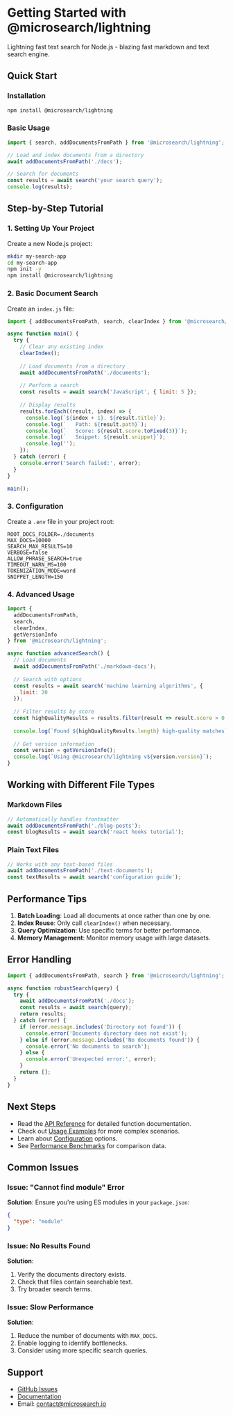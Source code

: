 # Getting Started with @microsearch/lightning

Lightning fast text search for Node.js - blazing fast markdown and text search engine.

## Quick Start

### Installation

```bash
npm install @microsearch/lightning
```

### Basic Usage

```javascript
import { search, addDocumentsFromPath } from '@microsearch/lightning';

// Load and index documents from a directory
await addDocumentsFromPath('./docs');

// Search for documents
const results = await search('your search query');
console.log(results);
```

## Step-by-Step Tutorial

### 1. Setting Up Your Project

Create a new Node.js project:

```bash
mkdir my-search-app
cd my-search-app
npm init -y
npm install @microsearch/lightning
```

### 2. Basic Document Search

Create an `index.js` file:

```javascript
import { addDocumentsFromPath, search, clearIndex } from '@microsearch/lightning';

async function main() {
  try {
    // Clear any existing index
    clearIndex();
    
    // Load documents from a directory
    await addDocumentsFromPath('./documents');
    
    // Perform a search
    const results = await search('JavaScript', { limit: 5 });
    
    // Display results
    results.forEach((result, index) => {
      console.log(`${index + 1}. ${result.title}`);
      console.log(`   Path: ${result.path}`);
      console.log(`   Score: ${result.score.toFixed(3)}`);
      console.log(`   Snippet: ${result.snippet}`);
      console.log('');
    });
  } catch (error) {
    console.error('Search failed:', error);
  }
}

main();
```

### 3. Configuration

Create a `.env` file in your project root:

```env
ROOT_DOCS_FOLDER=./documents
MAX_DOCS=10000
SEARCH_MAX_RESULTS=10
VERBOSE=false
ALLOW_PHRASE_SEARCH=true
TIMEOUT_WARN_MS=100
TOKENIZATION_MODE=word
SNIPPET_LENGTH=150
```

### 4. Advanced Usage

```javascript
import { 
  addDocumentsFromPath, 
  search, 
  clearIndex,
  getVersionInfo 
} from '@microsearch/lightning';

async function advancedSearch() {
  // Load documents
  await addDocumentsFromPath('./markdown-docs');
  
  // Search with options
  const results = await search('machine learning algorithms', {
    limit: 20
  });
  
  // Filter results by score
  const highQualityResults = results.filter(result => result.score > 0.5);
  
  console.log(`Found ${highQualityResults.length} high-quality matches`);
  
  // Get version information
  const version = getVersionInfo();
  console.log(`Using @microsearch/lightning v${version.version}`);
}
```

## Working with Different File Types

### Markdown Files

```javascript
// Automatically handles frontmatter
await addDocumentsFromPath('./blog-posts');
const blogResults = await search('react hooks tutorial');
```

### Plain Text Files

```javascript
// Works with any text-based files
await addDocumentsFromPath('./text-documents');
const textResults = await search('configuration guide');
```

## Performance Tips

1. **Batch Loading**: Load all documents at once rather than one by one.
2. **Index Reuse**: Only call `clearIndex()` when necessary.
3. **Query Optimization**: Use specific terms for better performance.
4. **Memory Management**: Monitor memory usage with large datasets.

## Error Handling

```javascript
import { addDocumentsFromPath, search } from '@microsearch/lightning';

async function robustSearch(query) {
  try {
    await addDocumentsFromPath('./docs');
    const results = await search(query);
    return results;
  } catch (error) {
    if (error.message.includes('Directory not found')) {
      console.error('Documents directory does not exist');
    } else if (error.message.includes('No documents found')) {
      console.error('No documents to search');
    } else {
      console.error('Unexpected error:', error);
    }
    return [];
  }
}
```

## Next Steps

- Read the [API Reference](./API_REFERENCE.md) for detailed function documentation.
- Check out [Usage Examples](./USAGE.md) for more complex scenarios.
- Learn about [Configuration](./USAGE.md#configuration) options.
- See [Performance Benchmarks](../benchmarks/) for comparison data.

## Common Issues

### Issue: "Cannot find module" Error
**Solution**: Ensure you're using ES modules in your `package.json`:
```json
{
  "type": "module"
}
```

### Issue: No Results Found
**Solution**: 
1. Verify the documents directory exists.
2. Check that files contain searchable text.
3. Try broader search terms.

### Issue: Slow Performance
**Solution**:
1. Reduce the number of documents with `MAX_DOCS`.
2. Enable logging to identify bottlenecks.
3. Consider using more specific search queries.

## Support

- [GitHub Issues](https://github.com/microsearch/lightning/issues)
- [Documentation](https://github.com/microsearch/lightning#readme)
- Email: contact@microsearch.io